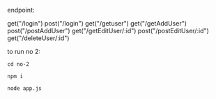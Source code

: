 endpoint: 

get("/login")
post("/login")
get("/getuser")
get("/getAddUser")
post("/postAddUser")
get("/getEditUser/:id")
post("/postEditUser/:id")
get("/deleteUser/:id")

to run no 2:
```
cd no-2

npm i 

node app.js
```